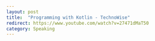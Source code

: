 ```yaml
---
layout: post
title:  "Programming with Kotlin - TechnoWise"
redirect: https://www.youtube.com/watch?v=27471dMaT50
category: Speaking
---
```

